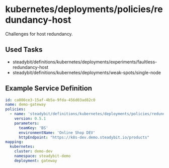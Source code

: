# kubernetes/deployments/policies/redundancy-host

Challenges for host redundancy.

## Used Tasks

- steadybit/definitions/kubernetes/deployments/experiments/faultless-redundancy-host
- steadybit/definitions/kubernetes/deployments/weak-spots/single-node

## Example Service Definition

````yaml
id: ca086ce3-15af-4b5a-9fda-456d03ad82c0
name: demo-gateway
policies:
  - name: 'steadybit/definitions/kubernetes/deployments/policies/redundancy-host'
    version: 0.5.1
    parameters:
      teamKey: 'BS'
      environmentName: 'Online Shop DEV'
      httpEndpoint: "https://k8s-dev.demo.steadybit.io/products"
mapping:
  kubernetes:
    cluster: demo-dev
    namespace: steadybit-demo
    deployment: gateway
````